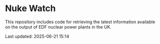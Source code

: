 # Nuke Watch

This repository includes code for retrieving the latest information available on the output of EDF nuclear power plants in the UK.

Last updated: 2025-06-21 15:14